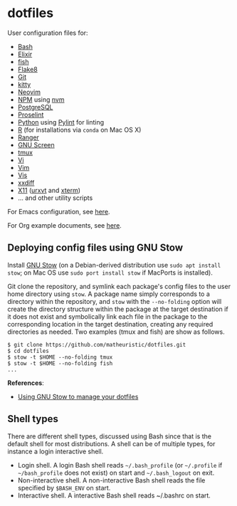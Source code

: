 # dotfiles

User configuration files for:

- [Bash](https://www.gnu.org/software/bash/)
- [Elixir](https://elixir-lang.org/)
- [fish](https://fishshell.com/)
- [Flake8](https://flake8.pycqa.org/en/latest/)
- [Git](https://git-scm.com/)
- [kitty](https://sw.kovidgoyal.net/kitty/)
- [Neovim](https://neovim.io/)
- [NPM](https://www.npmjs.com/) using [nvm](https://github.com/nvm-sh/nvm)
- [PostgreSQL](https://www.postgresql.org/)
- [Proselint](https://github.com/amperser/proselint)
- [Python](https://www.python.org/) using
  [Pylint](https://www.pylint.org/) for linting
- [R](https://www.r-project.org/) (for installations via `conda` on Mac OS X)
- [Ranger](https://github.com/ranger/ranger)
- [GNU Screen](https://www.gnu.org/software/screen/)
- [tmux](https://github.com/tmux/tmux)
- [Vi](https://en.wikipedia.org/wiki/Vi)
- [Vim](https://www.vim.org/)
- [Vis](https://github.com/martanne/vis)
- [xxdiff](https://github.com/blais/xxdiff)
- [X11](https://www.x.org/wiki/) ([urxvt](http://software.schmorp.de/pkg/rxvt-unicode.html) and [xterm](https://invisible-island.net/xterm/))
- ... and other utility scripts

For Emacs configuration, see [here](https://github.com/matheuristic/emacs-config).

For Org example documents, see [here](https://github.com/matheuristic/org-examples).

## Deploying config files using GNU Stow

Install [GNU Stow](https://www.gnu.org/software/stow/) (on a
Debian-derived distribution use `sudo apt install stow`; on Mac OS use
`sudo port install stow` if MacPorts is installed).

Git clone the repository, and symlink each package's config files to
the user home directory using `stow`. A package name simply
corresponds to a directory within the repository, and `stow` with the
`--no-folding` option will create the directory structure within the
package at the target destination if it does not exist and
symbolically link each file in the package to the corresponding
location in the target destination, creating any required directories
as needed. Two examples (tmux and fish) are show as follows.

```Shell
$ git clone https://github.com/matheuristic/dotfiles.git
$ cd dotfiles
$ stow -t $HOME --no-folding tmux
$ stow -t $HOME --no-folding fish
...
```

**References**:

- [Using GNU Stow to manage your dotfiles](http://brandon.invergo.net/news/2012-05-26-using-gnu-stow-to-manage-your-dotfiles.html)

## Shell types

There are different shell types, discussed using Bash since that is
the default shell for most distributions. A shell can be of multiple
types, for instance a login interactive shell.

- Login shell. A login Bash shell reads `~/.bash_profile` (or
  `~/.profile` if `~/bash_profile` does not exist) on start and
  `~/.bash_logout` on exit.
- Non-interactive shell. A non-interactive Bash shell reads the file
  specified by `$BASH_ENV` on start.
- Interactive shell. A interactive Bash shell reads ~/.bashrc on
  start.
